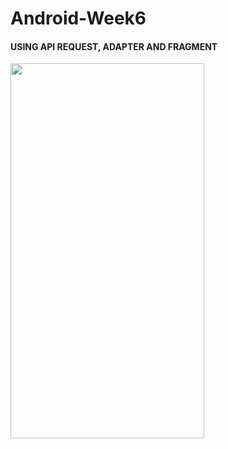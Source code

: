 # Android-Week6
#### USING API REQUEST, ADAPTER AND FRAGMENT 
<img src= "https://github.com/lucassss-29/Android-Week6/blob/master/androidK17_nhom1_week6_new.gif" width="310" height="600">
